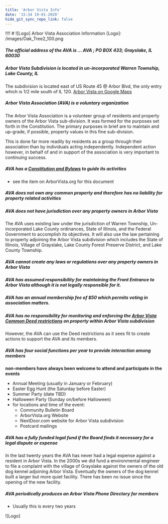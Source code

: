 ```yaml
---
title: 'Arbor Vista Info'
date: '15:34 19-01-2020'
hide_git_sync_repo_link: false
---
```


!!!! # ![Logo] Arbor Vista Association Information
[Logo]: /images/Oak_Tree2_100.png

##### The official address of the AVA is ... **AVA ; PO BOX 433; Grayslake, IL 60030**

##### Arbor Vista Subdivision is located in un-incorporated Warren Township, Lake County, IL

The subdivision is located east of US Route 45 @ Arbor Blvd, the only entry which is 1/2 mile south of IL 120. [Arbor Vista on Google Maps](https://www.google.com/maps/@42.3315518,-87.9990561,836m/data=!3m1!1e3)

##### Arbor Vista Association (AVA) is a voluntary organization

The Arbor Vista Association is a volunteer group of residents and property owners of the Arbor Vista sub-division. It was formed for the purposes set forth in the Constitution. The primary purposes in brief are to maintain and up-grade, if possible, property values in this fine sub-division.

This is done far more readily by residents as a group through their association than by individuals acting independently. Independent action however, in behalf of and in support of the association is very important to continuing success.

##### AVA has a [Constitution and Bylaws](https://arborvista.org/docs/constitution) to guide its activities
  
- see the item on ArborVista.org for this document

##### AVA does not own any common property and therefore has no liability for property related activities

##### AVA does not have jurisdiction over any property owners in Arbor Vista

The AVA uses existing law under the jurisdiction of Warren Township, Un-incorporated Lake County ordinances, State of Illinois, and the Federal Government to accomplish its objectives.  It will also use the law pertaining to property adjoining the Arbor Vista subdivision which includes the State of Illinois, Village of Grayslake, Lake County Forest Preserve District, and Lake County Township.

##### AVA cannot create any laws or regulations over any property owners in Arbor Vista

##### AVA has assumed responsibility for maintaining the Front Entrance to Arbor Vista although it is not legally responsible for it.

##### AVA has an annual membership fee of $50 which permits voting in association matters.

##### AVA has no responsibility for monitoring and enforcing the [Arbor Vista Common Deed restrictions](https://files.arborvista.org/docs/AVA_Deed_1.pdf) on property within Arbor Vista subdivision

However, the AVA can use the Deed restrictions as it sees fit to create actions to support the AVA and its members.

##### AVA has four social functions per year to provide interaction among members 

__**non-members have always been welcome to attend and participate in the events**__

- Annual Meeting (usually in January or February)
- Easter Egg Hunt (the Saturday before Easter)
- Summer Party (date TBD)
- Halloween Party (Sunday on/before Halloween)
- for locations and time of the event:
  - Community Bulletin Board
  - ArborVista.org  Website
  - NextDoor.com website for Arbor Vista subdivision
  - Postcard mailings

##### AVA has a fully funded legal fund if the Board finds it necessary for a legal dispute or expense

In the last twenty years the AVA has never had a legal expense against a resident in Arbor Vista. In the 2000s we did fund a environmental engineer to file a complaint with the village of Grayslake against the owners of the old dog kennel adjoining Arbor Vista.   Eventually the owners of the dog kennel built a larger but more quiet facility.  There has been no issue since the opening of the new facility.

##### AVA periodically produces an Arbor Vista Phone Directory for members

- Usually this is every two years

![Logo]

